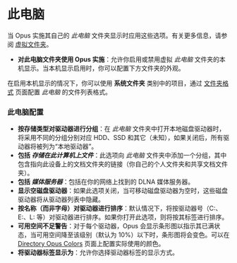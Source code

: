 # 此电脑

当 Opus 实施其自己的 *此电脑* 文件夹显示时应用这些选项。有关更多信息，请参阅 [虚拟文件夹](../virtual_folders/README.zh.md)。

- **对此电脑文件夹使用 Opus 实施**：允许你启用或禁用虚拟 *此电脑* 文件夹的本机显示。当本机显示启用时，你可以配置下方文件夹的外观。

在启用本机显示的情况下，你可以使用 **系统文件夹** 类别中的项目，通过 [文件夹格式](../folder_formats/README.zh.md) 页面配置 *此电脑* 的文件列表格式。

### 此电脑配置

- **按存储类型对驱动器进行分组**：在 *此电脑* 文件夹中打开本地磁盘驱动器时，将采用不同的分组分别对应 HDD、SSD 和其它（未知），如果关闭后，所有驱动器将被列为“本地驱动器”。
- **包括 *存储在此计算机上文件***：此选项向 *此电脑* 文件夹中添加一个分组，其中包含指向此设备上的文档文件夹的链接（你自己的个人文件夹和共享文档文件夹）。
- **包括 *媒体服务器***：包括在你的网络上找到的 DLNA 媒体服务器。
- **显示空磁盘驱动器**：如果此选项关闭，当可移动磁盘驱动器为空时，这些磁盘驱动器将从驱动器列表中隐藏。
- **按名称（而非字母）对驱动器进行排序**：默认情况下，将按驱动器号（C:、E:、L: 等）对驱动器进行排序。如果你打开此选项，则将按其标签进行排序。
- **可用空间不足警告**：对于每个驱动器，Opus 会显示条形图以指示其已满状态，当可用空间降至该级别（默认为 10%）以下时，条形图将会变色。可以在 [Directory Opus Colors](../../colors_and_fonts/directory_opus_colors.zh.md) 页面上配置实际使用的颜色。
- **将驱动器标签显示为**：允许你选择驱动器标签的显示方式。